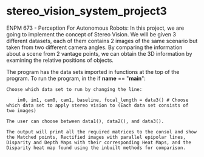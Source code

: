 # stereo_vision_system_project3
ENPM 673 - Perception For Autonomous Robots: In this project, we are going to implement the concept of Stereo Vision. We will be given 3 different datasets, each of them contains 2 images of the same scenario but taken from two different camera angles. By comparing the information about a scene from 2 vantage points, we can obtain the 3D information by examining the relative positions of objects.


The program has the data sets imported in functions at the top of the program. 
To run the program, in the if __name__ == "__main__":

    
    Choose which data set to run by changing the line:

        im0, im1, cam0, cam1, baseline, focal_length = data3() # Choose which data set to apply stereo vision to (Each data set consists of two images)

    The user can choose between data1(), data2(), and data3().

    The output will print all the required matrices to the consol and show the Matched points, Rectified images with parallel epipolar lines, 
    Disparity and Depth Maps with their corresponding Heat Maps, and the Disparity heat map found using the inbuilt methods for comparison.  


